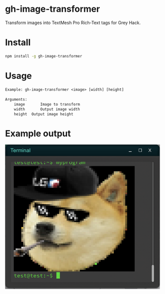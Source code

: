 # gh-image-transformer

Transform images into TextMesh Pro Rich-Text tags for Grey Hack.

# Install

```bash
npm install -g gh-image-transformer
```

# Usage

```
Example: gh-image-transformer <image> [width] [height]

Arguments:
	image		Image to transform
	width		Output image width
	height	Output image height
```

# Example output

![Example output](/assets/example.png?raw=true "Example image")